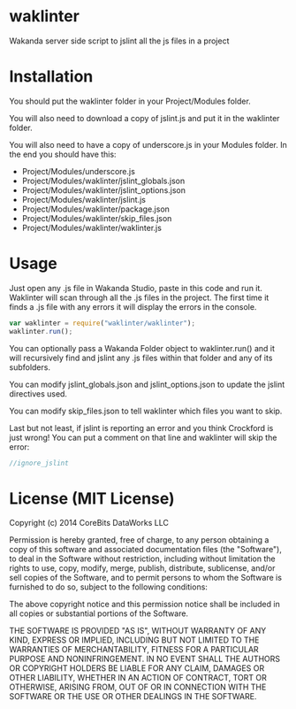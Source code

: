 waklinter
=========

Wakanda server side script to jslint all the js files in a project

Installation
=========

You should put the waklinter folder in your Project/Modules folder.

You will also need to download a copy of jslint.js and put it in the waklinter folder.

You will also need to have a copy of underscore.js in your Modules folder.  In the end you should have this:

* Project/Modules/underscore.js
* Project/Modules/waklinter/jslint_globals.json
* Project/Modules/waklinter/jslint_options.json
* Project/Modules/waklinter/jslint.js
* Project/Modules/waklinter/package.json
* Project/Modules/waklinter/skip_files.json
* Project/Modules/waklinter/waklinter.js

Usage
=========

Just open any .js file in Wakanda Studio, paste in this code and run it.  Waklinter will scan through all the .js files in the project.  The first time it finds a .js file with any errors it will display the errors in the console.

```javascript
var waklinter = require("waklinter/waklinter");
waklinter.run();
```

You can optionally pass a Wakanda Folder object to  waklinter.run() and it will recursively find and jslint any .js files within that folder and any of its subfolders.

You can modify jslint_globals.json and jslint_options.json to update the jslint directives used.

You can modify skip_files.json to tell waklinter which files you want to skip.

Last but not least, if jslint is reporting an error and you think Crockford is just wrong! You can put a comment on that line and waklinter will skip the error:
```javascript
//ignore_jslint
```

License (MIT License)
=========

Copyright (c) 2014 CoreBits DataWorks LLC

Permission is hereby granted, free of charge, to any person obtaining
a copy of this software and associated documentation files (the
"Software"), to deal in the Software without restriction, including
without limitation the rights to use, copy, modify, merge, publish,
distribute, sublicense, and/or sell copies of the Software, and to
permit persons to whom the Software is furnished to do so, subject to
the following conditions:

The above copyright notice and this permission notice shall be
included in all copies or substantial portions of the Software.

THE SOFTWARE IS PROVIDED "AS IS", WITHOUT WARRANTY OF ANY KIND,
EXPRESS OR IMPLIED, INCLUDING BUT NOT LIMITED TO THE WARRANTIES OF
MERCHANTABILITY, FITNESS FOR A PARTICULAR PURPOSE AND
NONINFRINGEMENT. IN NO EVENT SHALL THE AUTHORS OR COPYRIGHT HOLDERS BE
LIABLE FOR ANY CLAIM, DAMAGES OR OTHER LIABILITY, WHETHER IN AN ACTION
OF CONTRACT, TORT OR OTHERWISE, ARISING FROM, OUT OF OR IN CONNECTION
WITH THE SOFTWARE OR THE USE OR OTHER DEALINGS IN THE SOFTWARE.
